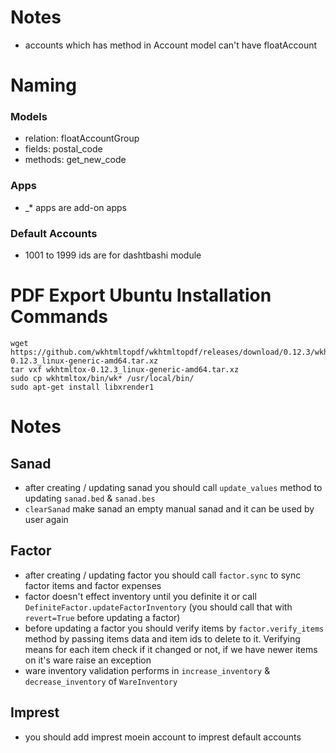 # Notes
* accounts which has method in Account model can't have floatAccount

# Naming
### Models
* relation: floatAccountGroup
* fields: postal_code
* methods: get_new_code

### Apps
* _* apps are add-on apps

### Default Accounts
* 1001 to 1999 ids are for dashtbashi module

# PDF Export Ubuntu Installation Commands
    wget https://github.com/wkhtmltopdf/wkhtmltopdf/releases/download/0.12.3/wkhtmltox-0.12.3_linux-generic-amd64.tar.xz 
    tar vxf wkhtmltox-0.12.3_linux-generic-amd64.tar.xz
    sudo cp wkhtmltox/bin/wk* /usr/local/bin/
    sudo apt-get install libxrender1

# Notes

## Sanad
* after creating / updating sanad you should call `update_values` method to updating `sanad.bed` & `sanad.bes`
* `clearSanad` make sanad an empty manual sanad and it can be used by user again

## Factor
* after creating / updating factor you should call `factor.sync` to sync factor items and factor expenses
* factor doesn't effect inventory until you definite it or call `DefiniteFactor.updateFactorInventory` (you should call that with `revert=True` before updating a factor)
* before updating a factor you should verify items by `factor.verify_items` method by passing items data and item ids to delete to it. 
Verifying means for each item check if it changed or not, if we have newer items on it's ware raise an exception
* ware inventory validation performs in `increase_inventory` & `decrease_inventory` of `WareInventory`

## Imprest
* you should add imprest moein account to imprest default accounts
